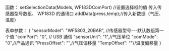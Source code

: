 函数：
setSelectionData(Models, WF183DComPort) //设置选择框的值 传入传感器型号数组、 WF183D 的通讯口
addData(press,temp);//传入新数据（气压、温度）

表单参数：
{
"sensorModel": "WF5803_20BAR", //传感器型号---默认数组第一个值
"comPort": "0", // USB 通信
"sensorUnit": "1",//气压单位
"comMode": "0",//产品通讯
"PressOffset": "",//气压偏移量
"TempOffset": ""//温度偏移量
}
